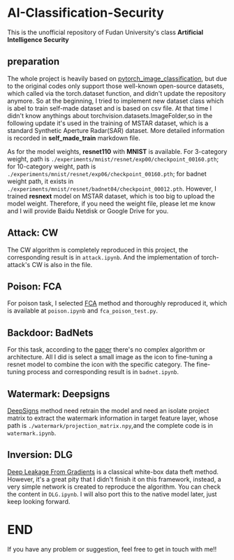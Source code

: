 # AI-Classification-Security
This is the  unofficial repository of  Fudan University's class **Artificial Intelligence Security**

## preparation
The whole project is heavily based on [pytorch_image_classification](https://github.com/hysts/pytorch_image_classification), but due to the original codes only support those well-known open-source datasets, which called via the torch.dataset function, and didn't update the repository anymore. So at the beginning, I tried to implement new dataset class which is abel to train self-made dataset and is based on csv file. At that time I didn't know anythings about torchvision.datasets.ImageFolder,so in the following update it's used in the training of MSTAR dataset, which is a standard Synthetic Aperture Radar(SAR) dataset. More detailed information is recorded in **self_made_train** markdown file.    

As for the model weights, **resnet110** with **MNIST** is available. For 3-category weight, path is `./experiments/mnist/resnet/exp00/checkpoint_00160.pth`; for 10-category weight, path is `./experiments/mnist/resnet/exp06/checkpoint_00160.pth`; for badnet weight path, it exists in `./experiments/mnist/resnet/badnet04/checkpoint_00012.pth`. However, I trained **resnext** model on MSTAR dataset, which is too big to upload the model weight. Therefore, if you need the weight file, please let me know and I will provide Baidu Netdisk or Google Drive for you.

## Attack: CW 
The CW algorithm is completely reproduced in this project, the corresponding result is in `attack.ipynb`. And the implementation of torch-attack's CW is also in the file.

## Poison: FCA  
For poison task, I selected [FCA](https://arxiv.org/abs/1804.00792) method and thoroughly reproduced it, which is available at `poison.ipynb` and `fca_poison_test.py`.  

## Backdoor: BadNets  
For this task, according to the [paper](https://arxiv.org/abs/1708.06733) there's no complex algorithm or architecture. All I did is select a small image as the icon to fine-tuning a resnet model to combine the icon with the specific category. The fine-tuning process and corresponding result is in `badnet.ipynb`.  

## Watermark: Deepsigns
[DeepSigns](https://dl.acm.org/doi/abs/10.1145/3297858.3304051) method need retrain the model and need an isolate project matrix to extract the watermark information in target feature layer, whose path is `./watermark/projection_matrix.npy`,and the complete code is in `watermark.ipynb`.  

## Inversion: DLG
[Deep Leakage From Gradients](https://proceedings.neurips.cc/paper/2019/file/60a6c4002cc7b29142def8871531281a-Paper.pdf) is a classical white-box data theft method. However, it's a great pity that I didn't finish it on this framework, instead, a very simple network is created to reproduce the algorithm. You can check the content in `DLG.ipynb`. I will also port this to the native model later, just keep looking forward.   


# END
If you have any problem or suggestion, feel free to get in touch with me!! 
